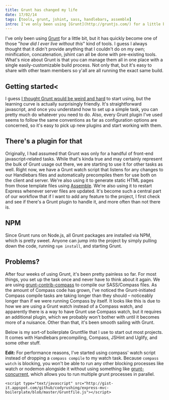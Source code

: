 ```yaml
---
title: Grunt has changed my life
date: 17/02/14
tags: [tools, grunt, jshint, sass, handlebars, assemble]
intro: I've only been using [Grunt](http://gruntjs.com/) for a little bit, but it has quickly become one of those _"how did I ever live without this"_ kind of tools.
---
```


I've only been using [Grunt](http://gruntjs.com/) for a little bit, but it has quickly become one of those "_how did I ever live without this_" kind of tools.  I guess I always thought that it didn't provide anything that I couldn't do on my own; minification, concatenation, jshint can all be done with pre-existing tools.  What's nice about Grunt is that you can manage them all in one place with a single easily-customizable build process.  Not only that, but it's easy to share with other team members so y'all are all running the exact same build.

## Getting started<

I guess [I thought Grunt would be weird and hard](http://24ways.org/2013/grunt-is-not-weird-and-hard/) to start using, but the learning curve is actually surprisingly friendly.  It's straightforward javascript, and once you understand how to set up a simple task, you can pretty much do whatever you need to do.  Also, every Grunt plugin I've used seems to follow the same conventions as far as configuration options are concerned, so it's easy to pick up new plugins and start working with them.

## There's a plugin for that

Originally, I had assumed that Grunt was only for a handful of front-end javascript-related tasks.  While that's kinda true and may certainly represent the bulk of Grunt usage out there, we are starting to use it for other tasks as well.  Right now, we have a Grunt watch script that listens for any changes to our Handlebars files and automatically precompiles them for use both on the client and server.  We're also using it to generate static HTML pages from those template files using [Assemble](http://assemble.io/).  We're also using it to restart Express whenever server files are updated.  It's become such a central part of our workflow that if I want to add any feature to the project, I first check and see if there's a Grunt plugin to handle it, and more often than not there is.

## NPM

Since Grunt runs on Node.js, all Grunt packages are installed via NPM, which is pretty sweet.  Anyone can jump into the project by simply pulling down the code, running `npm install`, and starting Grunt.

## Problems?

After four weeks of using Grunt, it's been pretty painless so far.  For most things, you set up the task once and never have to think about it again.  We are using [grunt-contrib-compass](https://github.com/gruntjs/grunt-contrib-compass) to compile our SASS/Compass files.  As the amount of Compass code has grown, I've noticed the Grunt-initiated Compass compile tasks are taking longer than they should &ndash; noticeably longer than if we were running Compass by itself.  It looks like this is due to how we are using a Grunt watch instead of a Compass watch, and apparently there is a way to have Grunt use Compass watch, but it requires an additional plugin, which we probably won't bother with until it becomes more of a nuisance.  Other than that, it's been smooth sailing with Grunt.

Below is my sort-of boilerplate Gruntfile that I use to start out most projects.  It comes with Handlebars precompiling, Compass, JSHint and Uglify, and some other stuff.

__Edit:__ For performance reasons, I've started using compass' watch script instead of dropping a <code class="language-bash">compass compile</code> to my watch task.  Because `compass watch` is blocking, you won't be able to run any other blocking processes like watch or nodemon alongside it without using something like [grunt-concurrent](https://github.com/sindresorhus/grunt-concurrent), which allows you to run multiple grunt processes in parallel.

```
<script type="text/javascript" src="http://gist-it.appspot.com/github/codyrushing/express-mvc-boilerplate/blob/master/Gruntfile.js"></script>
```
